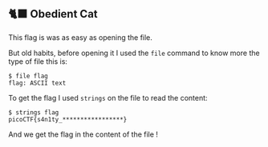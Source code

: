 ## 🐈‍⬛ Obedient Cat
This flag is was as easy as opening the file.

But old habits, before opening it I used the `file` command to know more the type of file this is:

```
$ file flag
flag: ASCII text
```

To get the flag I used `strings` on the file to read the content:

```
$ strings flag
picoCTF{s4n1ty_*****************}
```

And we get the flag in the content of the file !